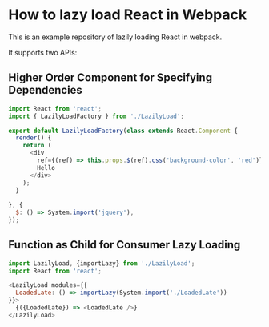 # How to lazy load React in Webpack

This is an example repository of lazily loading React in webpack.

It supports two APIs:

## Higher Order Component for Specifying Dependencies

```javascript
import React from 'react';
import { LazilyLoadFactory } from './LazilyLoad';

export default LazilyLoadFactory(class extends React.Component {
  render() {
    return (
      <div 
        ref={(ref) => this.props.$(ref).css('background-color', 'red')}>
        Hello
      </div>
    );
  }
  
}, {
  $: () => System.import('jquery'),
});
```

## Function as Child for Consumer Lazy Loading

```javascript
import LazilyLoad, {importLazy} from './LazilyLoad';
import React from 'react';

<LazilyLoad modules={{ 
  LoadedLate: () => importLazy(System.import('./LoadedLate'))
}}>
  {({LoadedLate}) => <LoadedLate />}
</LazilyLoad>
```
